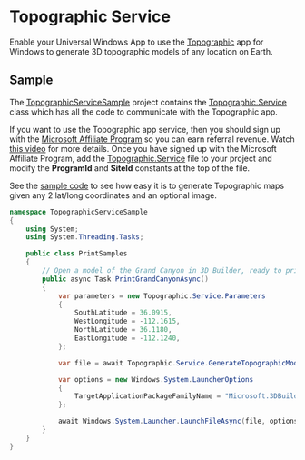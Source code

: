 # Topographic Service
Enable your Universal Windows App to use the [Topographic](https://www.microsoft.com/store/apps/9nblggh5xrh3) app for Windows to generate 3D topographic models of any location on Earth.
## Sample
The [TopographicServiceSample](https://github.com/mscherotter/TopographicService/tree/master/TopographicServiceSample) 
project contains the [Topographic.Service](https://github.com/mscherotter/TopographicService/blob/master/TopographicServiceSample/TopographicServiceSample/Topographic.Service.cs) 
class which has all the code to communicate with the Topographic app.  

If you want to use the Topographic app service, then you should sign up with 
the [Microsoft Affiliate Program](http://microsoftaffiliates.com/) so you can earn referral revenue.  Watch [this
video](https://channel9.msdn.com/Blogs/Windows-Store/Using-the-Microsoft-Affiliate-Program-to-earn-additional-7-on-Windows-Store-sales) for more details.
Once you have signed up with the Microsoft Affiliate Program, add the [Topographic.Service](https://github.com/mscherotter/TopographicService/blob/master/TopographicServiceSample/TopographicServiceSample/Topographic.Service.cs) file to your project
and modify the **ProgramId** and **SiteId** constants at the top of the file.

See the [sample code](https://github.com/mscherotter/TopographicService/blob/master/TopographicServiceSample/TopographicServiceSample/PrintSamples.cs) 
to see how easy it is to generate Topographic maps given any 2 lat/long coordinates and an optional image.

```cs
namespace TopographicServiceSample
{
    using System;
    using System.Threading.Tasks;

    public class PrintSamples
    {
	    // Open a model of the Grand Canyon in 3D Builder, ready to print
        public async Task PrintGrandCanyonAsync()
        {
            var parameters = new Topographic.Service.Parameters
            {
                SouthLatitude = 36.0915,
                WestLongitude = -112.1615,
                NorthLatitude = 36.1180,
                EastLongitude = -112.1240,
            };

            var file = await Topographic.Service.GenerateTopographicModelAsync(parameters);

            var options = new Windows.System.LauncherOptions
            {
                TargetApplicationPackageFamilyName = "Microsoft.3DBuilder_8wekyb3d8bbwe"
            };

            await Windows.System.Launcher.LaunchFileAsync(file, options);
        }
    }
}
```

